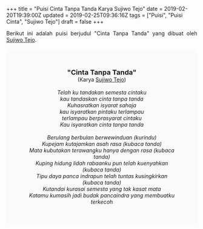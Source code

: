 +++
title = "Puisi Cinta Tanpa Tanda Karya Sujiwo Tejo"
date = 2019-02-20T19:39:00Z
updated = 2019-02-25T09:36:16Z
tags = ["Puisi", "Puisi Cinta", "Sujiwo Tejo"]
draft = false
+++

<div dir="ltr" style="text-align: left;" trbidi="on"><div dir="ltr" style="text-align: left;" trbidi="on"><div style="text-align: justify;">Berikut ini adalah puisi berjudul "Cinta Tanpa Tanda" yang dibuat oleh <a href="https://id.wikipedia.org/wiki/Sujiwo_Tejo" target="_blank">Sujiwo Tejo</a>.</div><br /><div style="background: #FAFAFA; font-size: 14px; height: auto; margin: 0 auto; padding: 50px; text-align: center; width: auto;"><span style="font-size: 18px;"><b>"Cinta Tanpa Tanda"</b></span><br />(Karya <a href="https://www.sekata.web.id/tags/sujiwo-tejo" target="_blank">Sujiwo Tejo</a>) <br /><br /><i>Telah ku tandakan semesta cintaku<br />kau tandaskan cinta tanpa tanda<br />Kuhasratkan isyarat sahaja<br />kau isyaratkan pintaku terlampau<br />terlampau berprasyarat cintaku<br />Kau isyaratkan cinta tanpa tanda<br /><br />Berulang berbulan berwewinduan (kurindu)<br />Kupejam kutajamkan asah rasa (kubaca tanda)<br />Mata kubutakan terawangku hanya dengan rasa (kubaca tanda)<br />Kuping hidung lidah rabaanku pun telah kuenyahkan (kubaca tanda)<br />Tipu daya panca indrapun telah tuntas kusingkirkan (kubaca tanda)<br />Kutandai kurasai semesta yang tak kasat mata<br />Katamu kumasih jadi budak pancaindra yang membuatku terkecoh</i></div></div></div>
